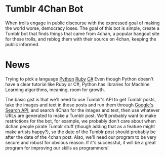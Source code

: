 # Tumblr 4Chan Bot
When trolls engage in public discourse with the expressed goal of making the world worse, democracy loses. The goal of this bot is simple, create a Tumblr bot that finds things that came from 4chan, a popular hangout site for these trolls, and reblog them with their source on 4chan, keeping the public informed.

# News
Trying to pick a language
[Python](https://github.com/tumblr/pytumblr)
[Ruby](https://vaporsoft.net/creating-a-tumblr-bot-from-scratch/)
[C#](https://vaporsoft.net/creating-a-tumblr-bot-with-c/)
Even though Python doesn't have a clear tutorial like Ruby or C#, Python has libraries for Machine Learning algorithms, meaning, room for growth.

The basic gist is that we'll need to use Tumblr's API to get Tumblr posts, take the images and text in those posts and run them through [Google's Search API](https://developers.google.com/custom-search/json-api/v1/overview), and search 4Chan for the images and text, then use whatever URLs are generated to make a Tumblr post. We'll probably want to make restrictions for the bot, for example, we probably don't care about when 4chan people pirate Tumblr stuff (though adding that as a feature might make artists happy?), so the date of the Tumblr post should probably be after the date of the 4chan post. Also, we'll need our program to be very secure and robust for obvious reason. If it's successful, it will be a great program for improving our skills as programmers! 
